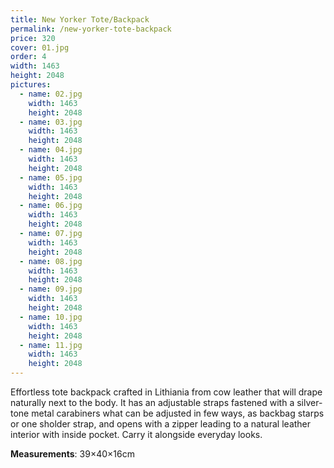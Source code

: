 ```yaml
---
title: New Yorker Tote/Backpack
permalink: /new-yorker-tote-backpack
price: 320
cover: 01.jpg
order: 4
width: 1463
height: 2048
pictures:
  - name: 02.jpg
    width: 1463
    height: 2048
  - name: 03.jpg
    width: 1463
    height: 2048
  - name: 04.jpg
    width: 1463
    height: 2048
  - name: 05.jpg
    width: 1463
    height: 2048
  - name: 06.jpg
    width: 1463
    height: 2048
  - name: 07.jpg
    width: 1463
    height: 2048
  - name: 08.jpg
    width: 1463
    height: 2048
  - name: 09.jpg
    width: 1463
    height: 2048
  - name: 10.jpg
    width: 1463
    height: 2048
  - name: 11.jpg
    width: 1463
    height: 2048
---
```


Effortless tote backpack crafted in Lithiania from cow leather that will drape naturally next to the body. It has an adjustable straps fastened with a silver-tone metal carabiners what can be adjusted in few ways, as backbag starps or one sholder strap, and opens with a zipper leading to a natural leather interior with inside pocket. Carry it alongside everyday looks.

**Measurements**: 39&times;40&times;16cm
